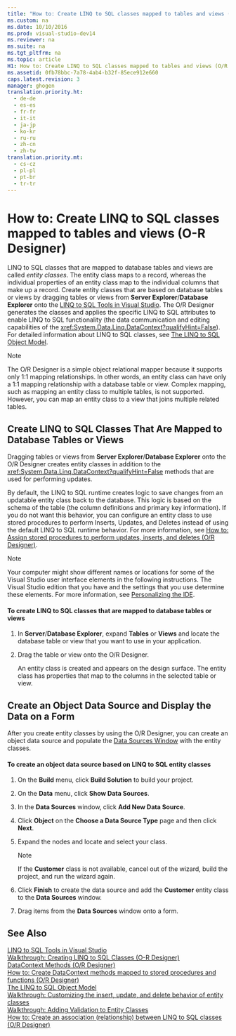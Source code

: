 ```yaml
---
title: "How to: Create LINQ to SQL classes mapped to tables and views (O-R Designer)"
ms.custom: na
ms.date: 10/10/2016
ms.prod: visual-studio-dev14
ms.reviewer: na
ms.suite: na
ms.tgt_pltfrm: na
ms.topic: article
H1: How to: Create LINQ to SQL classes mapped to tables and views (O/R Designer)
ms.assetid: 0fb78bbc-7a78-4ab4-b32f-85ece912e660
caps.latest.revision: 3
manager: ghogen
translation.priority.ht: 
  - de-de
  - es-es
  - fr-fr
  - it-it
  - ja-jp
  - ko-kr
  - ru-ru
  - zh-cn
  - zh-tw
translation.priority.mt: 
  - cs-cz
  - pl-pl
  - pt-br
  - tr-tr
---
```

# How to: Create LINQ to SQL classes mapped to tables and views (O-R Designer)
LINQ to SQL classes that are mapped to database tables and views are called *entity classes*. The entity class maps to a record, whereas the individual properties of an entity class map to the individual columns that make up a record. Create entity classes that are based on database tables or views by dragging tables or views from **Server Explorer**/**Database Explorer** onto the [LINQ to SQL Tools in Visual Studio](../VS_raddata/LINQ-to-SQL-Tools-in-Visual-Studio2.md). The O/R Designer generates the classes and applies the specific LINQ to SQL attributes to enable LINQ to SQL functionality (the data communication and editing capabilities of the <xref:System.Data.Linq.DataContext?qualifyHint=False>). For detailed information about LINQ to SQL classes, see [The LINQ to SQL Object Model](../Topic/The%20LINQ%20to%20SQL%20Object%20Model.md).  
  
> [!NOTE]
>  The O/R Designer is a simple object relational mapper because it supports only 1:1 mapping relationships. In other words, an entity class can have only a 1:1 mapping relationship with a database table or view. Complex mapping, such as mapping an entity class to multiple tables, is not supported. However, you can map an entity class to a view that joins multiple related tables.  
  
## Create LINQ to SQL Classes That Are Mapped to Database Tables or Views  
 Dragging tables or views from **Server Explorer**/**Database Explorer** onto the O/R Designer creates entity classes in addition to the <xref:System.Data.Linq.DataContext?qualifyHint=False> methods that are used for performing updates.  
  
 By default, the LINQ to SQL runtime creates logic to save changes from an updatable entity class back to the database. This logic is based on the schema of the table (the column definitions and primary key information). If you do not want this behavior, you can configure an entity class to use stored procedures to perform Inserts, Updates, and Deletes instead of using the default LINQ to SQL runtime behavior. For more information, see [How to: Assign stored procedures to perform updates, inserts, and deletes (O/R Designer)](../VS_raddata/How-to--Assign-stored-procedures-to-perform-updates--inserts--and-deletes--O-R-Designer-.md).  
  
 > [!NOTE]
>  Your computer might show different names or locations for some of the Visual Studio user interface elements in the following instructions. The Visual Studio edition that you have and the settings that you use determine these elements. For more information, see [Personalizing the  IDE](../VS_IDE/Personalizing-the-Visual-Studio-IDE.md).  
  
#### To create LINQ to SQL classes that are mapped to database tables or views  
  
1.  In **Server**/**Database Explorer**, expand **Tables** or **Views** and locate the database table or view that you want to use in your application.  
  
2.  Drag the table or view onto the O/R Designer.  
  
     An entity class is created and appears on the design surface. The entity class has properties that map to the columns in the selected table or view.  
  
## Create an Object Data Source and Display the Data on a Form  
 After you create entity classes by using the O/R Designer, you can create an object data source and populate the [Data Sources Window](../Topic/Data%20Sources%20Window.md) with the entity classes.  
  
#### To create an object data source based on LINQ to SQL entity classes  
  
1.  On the **Build** menu, click **Build Solution** to build your project.  
  
2.  On the **Data** menu, click **Show Data Sources**.  
  
3.  In the **Data Sources** window, click **Add New Data Source**.  
  
4.  Click **Object** on the **Choose a Data Source Type** page and then click **Next**.  
  
5.  Expand the nodes and locate and select your class.  
  
    > [!NOTE]
    >  If the **Customer** class is not available, cancel out of the wizard, build the project, and run the wizard again.  
  
6.  Click **Finish** to create the data source and add the **Customer** entity class to the **Data Sources** window.  
  
7.  Drag items from the **Data Sources** window onto a form.  
  
## See Also  
 [LINQ to SQL Tools in Visual Studio](../VS_raddata/LINQ-to-SQL-Tools-in-Visual-Studio2.md)   
 [Walkthrough: Creating LINQ to SQL Classes (O-R Designer)](../Topic/Walkthrough:%20Creating%20LINQ%20to%20SQL%20Classes%20\(O-R%20Designer\).md)   
 [DataContext Methods (O/R Designer)](../VS_raddata/DataContext-Methods--O-R-Designer-.md)   
 [How to: Create DataContext methods mapped to stored procedures and functions (O/R Designer)](../VS_raddata/How-to--Create-DataContext-methods-mapped-to-stored-procedures-and-functions--O-R-Designer-.md)   
 [The LINQ to SQL Object Model](../Topic/The%20LINQ%20to%20SQL%20Object%20Model.md)   
 [Walkthrough: Customizing the insert, update, and delete behavior of entity classes](../VS_raddata/Walkthrough--Customizing-the-insert--update--and-delete-behavior-of-entity-classes.md)   
 [Walkthrough: Adding Validation to Entity Classes](../Topic/Walkthrough:%20Adding%20Validation%20to%20Entity%20Classes.md)   
 [How to: Create an association (relationship) between LINQ to SQL classes (O/R Designer)](../VS_raddata/How-to--Create-an-association--relationship--between-LINQ-to-SQL-classes--O-R-Designer-.md)